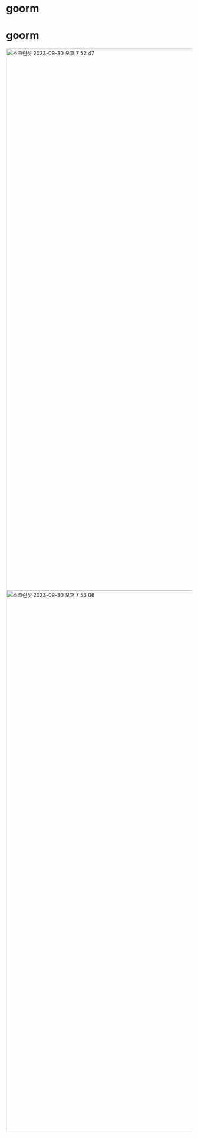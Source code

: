 # goorm
# goorm
<img width="1470" alt="스크린샷 2023-09-30 오후 7 52 47" src="https://github.com/jdy5619/goorm/assets/146535843/c3273aa5-97cb-489b-ad1a-0a7bc423063e">
<img width="1470" alt="스크린샷 2023-09-30 오후 7 53 06" src="https://github.com/jdy5619/goorm/assets/146535843/86ab229a-5b11-4201-a971-87127973dd32">
